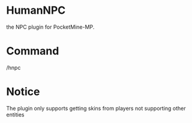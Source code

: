 # HumanNPC
the NPC plugin for PocketMine-MP.
# Command
/hnpc
# Notice
The plugin only supports getting skins from players not supporting other entities

